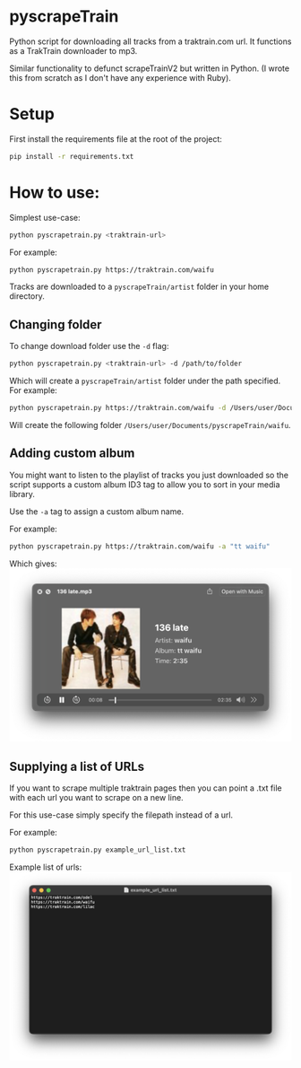# pyscrapeTrain

Python script for downloading all tracks from a traktrain.com url. It functions as a TrakTrain downloader to mp3.

Similar functionality to defunct scrapeTrainV2 but written in Python. (I wrote this from scratch as I don't have any experience with Ruby).

# Setup
First install the requirements file at the root of the project:
```bash
pip install -r requirements.txt
```

# How to use:
Simplest use-case:
```bash
python pyscrapetrain.py <traktrain-url>
```

For example: 
```bash
python pyscrapetrain.py https://traktrain.com/waifu
```

Tracks are downloaded to a `pyscrapeTrain/artist` folder in your home directory. 
## Changing folder
To change download folder use the `-d` flag:
```bash
python pyscrapetrain.py <traktrain-url> -d /path/to/folder
```

Which will create a `pyscrapeTrain/artist` folder under the path specified.
For example:
```bash
python pyscrapetrain.py https://traktrain.com/waifu -d /Users/user/Documents
```
Will create the following folder `/Users/user/Documents/pyscrapeTrain/waifu`.

## Adding custom album
You might want to listen to the playlist of tracks you just downloaded 
so the script supports a custom album ID3 tag to allow you to sort in your media library.

Use the `-a` tag to assign a custom album name.

For example:
```bash
python pyscrapetrain.py https://traktrain.com/waifu -a "tt waifu"
```

Which gives:
![image](album%20example.png)

## Supplying a list of URLs

If you want to scrape multiple traktrain pages then you can point a .txt file 
with each url you want to scrape on a new line.

For this use-case simply specify the filepath instead of a url.

For example:
```bash
python pyscrapetrain.py example_url_list.txt
```

Example list of urls:
![image](example%20url%20list.png)
